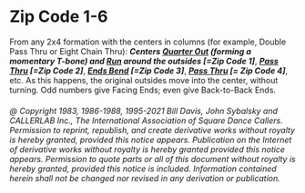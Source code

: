 
# Zip Code 1-6

From any 2x4 formation with the centers in columns
(for example, Double Pass Thru or Eight Chain Thru):
***Centers [Quarter Out](../a1/quarter_in.md) (forming a momentary T-bone) and
[Run](../b2/run.md)
around the outsides [=Zip Code 1]***,
***[Pass Thru](../b1/pass_thru.md) [=Zip Code 2]***,
***[Ends Bend](../a1/ends_bend.md) [=Zip Code 3]***,
***[Pass Thru](../b1/pass_thru.md) [= Zip Code 4]***,
etc. As this happens, the original outsides move
into the center, without turning. Odd numbers give Facing Ends; even give
Back-to-Back Ends.

###### @ Copyright 1983, 1986-1988, 1995-2021 Bill Davis, John Sybalsky and CALLERLAB Inc., The International Association of Square Dance Callers. Permission to reprint, republish, and create derivative works without royalty is hereby granted, provided this notice appears. Publication on the Internet of derivative works without royalty is hereby granted provided this notice appears. Permission to quote parts or all of this document without royalty is hereby granted, provided this notice is included. Information contained herein shall not be changed nor revised in any derivation or publication.
